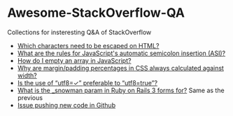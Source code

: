 # Awesome-StackOverflow-QA
Collections for insteresting Q&amp;A of StackOverflow

- [Which characters need to be escaped on HTML?](https://stackoverflow.com/questions/7381974/which-characters-need-to-be-escaped-on-html)
- [What are the rules for JavaScript's automatic semicolon insertion (ASI)?](https://stackoverflow.com/questions/2846283/what-are-the-rules-for-javascripts-automatic-semicolon-insertion-asi)
- [How do I empty an array in JavaScript?](https://stackoverflow.com/questions/1232040/how-do-i-empty-an-array-in-javascript)
- [Why are margin/padding percentages in CSS always calculated against width?](https://stackoverflow.com/questions/11003911/why-are-margin-padding-percentages-in-css-always-calculated-against-width)
- [Is the use of “utf8=✓” preferable to “utf8=true”?](https://softwareengineering.stackexchange.com/questions/168751/is-the-use-of-utf8-preferable-to-utf8-true)
- [What is the _snowman param in Ruby on Rails 3 forms for?](https://stackoverflow.com/questions/3222013/what-is-the-snowman-param-in-ruby-on-rails-3-forms-for/3348524#3348524) Same as the previous
- [Issue pushing new code in Github
](https://stackoverflow.com/questions/20939648/issue-pushing-new-code-in-github)
